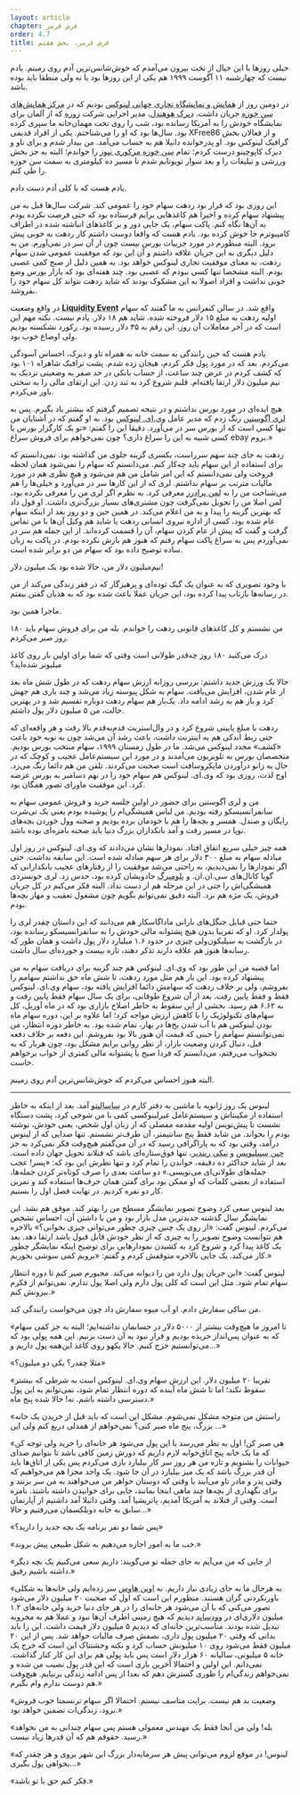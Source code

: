 ```yaml
---
layout: article
chapter: فرش قرمز
order: 4.7
title: فرش قرمز، بخش هفتم
---
```



خیلی روزها با این خیال از تخت بیرون می‌آمدم که خوش‌شانس‌ترین آدم روی زمینم. یادم نیست که چهارشنبه ۱۱ آگوست ۱۹۹۹ هم یکی از این روزها بود یا نه ولی منطقا باید بوده باشد.

در دومین روز از <abbr title="Linux World">همایش و نمایشگاه تجاری جهانی لینوکس</abbr > بودیم که در <abbr title="San Jose Convention Center">مرکز همایش‌های سن خوزه</abbr > جریان داشت. <abbr title="Dirk Hohndel">دیرک هوهندل</abbr >، مدیر اجرایی شرکت <abbr title="SuSE - شرکت لینوکس آلمانی که این روزها به توزیع زوزه و اوپن زوزه شناخته می‌شود.">زوزه</abbr > که از آلمان برای نمایشگاه خودش را به آمریکا رسانده بود، شب را روی تخت مهمان‌خانه ما سپری کرده بود. سال‌ها بود که او را می‌شناختم. یکی از افراد قدیمی XFree86 و از فعالان بخش گرافیک لینوکس بود. او پدرخوانده دانیلا هم به حساب می‌آمد. من بیدار شدم و برای تاو و دیرک کاپوچینو درست کردم؛ تمام <abbr title="San Jose Mercury News">سن خوزه مرکوری نیوز</abbr > را خواندم؛ البته به جز بخش ورزشی و تبلیغات را و بعد سوار تویوتایم شدم تا مسیر ده کیلومتری به سمت سن خوزه را طی کنم.

یادم هست که با کلی آدم دست دادم.

این روزی بود که قرار بود ردهت سهام خود را عمومی کند. شرکت سال‌ها قبل به من پیشنهاد سهام کرده و اخیرا هم کاغذهایی برایم فرستاده بود که حتی فرصت نکرده بودم به آن‌ها نگاه کنم. پاکت سهام، یک جایی دور و بر کاغذهای انباشته شده در اطراف کامپیوترم جا خوش کرده بود. یادم هست که واقعا دوست داشتم کار ردهت به خوبی پیش برود. البته منظورم در مورد جزییات بورس نیست چون از آن سر در نمی‌آورم. من به دلیل دیگری به این جریان علاقه داشتم و آن این بود که موفقیت عمومی شدن سهام ردهت، به معنای موفقیت تجاری لینوکس خواهد بود. به همین دلیل از صبح کمی عصبی بودم. البته مشخصا تنها کسی نبودم که عصبی بود. چند هفته‌ای بود که بازار بورس وضع خوبی نداشت و افراد اصولا به این مشکوک بودند که شاید ردهت نتواند کل سهام خود را بفروشد.

در واقع وضعیت <abbr title="Liquidity Event - برنامه‌ای که طی آن یک شرکت به وسیله خرید، فروش، ادغام و یا ارائه اولیه سهام خود به عموم، باعث می‌شود تا سهام بنیان‌گذاران و سرمایه‌گذاران شرکت به پول نقد تبدیل شود. ">**Liquidity Event**</abbr > واقع شد. در سالن کنفرانس به ما گفتند که سهام اولیه ردهت به مبلغ ۱۵ دلار فروخته شده. شاید هم ۱۸ دلار. یادم نیست. نکته مهم این است که در آخر معاملات آن روز، این رقم به ۳۵ دلار رسیده بود. رکورد نشکسته بودیم ولی اوضاع خوب بود.

یادم هست که حین رانندگی به سمت خانه به همراه تاو و دیرک، احساس آسودگی می‌کردم. بعد که در مورد پول فکر کردم، هیجان زده شدم. پشت ترافیک شاهراه ۱۰۱ بود که کشف کردم در عرض چند ساعت،‌ از حساب بانکی در حد صفر به وضعیتی نزدیک به نیم میلیون دلار ارتقا یافته‌ام. قلبم شروع کرد به تند زدن. این ارتقای مالی را به سختی باور می‌کردم.

هیچ ایده‌ای در مورد بورس نداشتم و در نتیجه تصمیم گرفتم که بیشتر یاد بگیرم. پس به <abbr title="Larry Augustin">لری آگوستین</abbr > زنگ زدم که مدیر عامل <abbr title="VA Linux - شرکتی که اداره کننده سایت‌هایی مانند سورس فورج و ThinkGeek بود و امروزه نام خود را به گیک‌نت تغییر داده است.">وی.ای. لینوکس</abbr > بود. به او گفتم که در آشنایان من تنها کسی است که از بورس سر در می‌آورد. دقیقا این را گفتم: «تو یک کارگزار بورس یا کسی شبیه به این را سراغ داری؟ چون نمی‌خواهم برای فروش سراغ ebay بروم.»

ردهت به جای چند سهم سرراست، یکسری گزینه جلوی من گذاشته بود. نمی‌دانستم که برای استفاده از این سهام باید چه‌کار کنم. می‌دانستم که سهام را نمی‌شود همان لحظه فروخت ولی نمی‌دانستم که این امر شامل من هم می‌شود و هیچ نظری هم در مورد مالیات مترتب بر سهام نداشتم. لری که از این کارها سر در می‌آورد و خیلی‌ها را هم می‌شناخت من را به <abbr title="Lehman Borthers">لمن برادرز</abbr > معرفی کرد. به نظرم اگر لری من را معرفی نکرده بود، لمن اصلا من را تحویل نمی‌گرفت چون مشتری‌های بسیار بزرگ‌تری داشت. او قول داد که بهترین گزینه را پیدا و به من اعلام می‌کند. در همین حین و دو روز بعد از اینکه سهام عام شده بود، کسی از اداره نیروی انسانی ردهت یا شاید هم وکیل آن‌ها با من تماس گرفت و گفت که پیش از عام کردن سهام، آن را قسمت کرده‌اند. از این جمله هم سر در نمی‌آوردم پس به سراغ پاکت سهام رفتم که هنوز هم بازش نکرده بودم. در پاکت به زبان ساده توضیح داده بود که سهام من دو برابر شده است.

نیم‌میلیون دلار من، حالا شده بود یک میلیون دلار!

با وجود تصویری که به عنوان یک گیک توده‌ای و پرهیزگار که در فقر زندگی می‌کند از من در رسانه‌ها بازتاب پیدا کرده بود، این جریان عملا باعث شده بود که به هذیان گفتن بیفتم.

ماجرا همین بود.

من نشستم و کل کاغذهای قانونی ردهت را خواندم. بله من برای فروش سهام باید ۱۸۰ روز صبر می‌کردم.

درک می‌کنید ۱۸۰ روز چه‌قدر طولانی‌ است وقتی که شما برای اولین بار روی کاغذ میلیونر شده‌اید؟

حالا یک ورزش جدید داشتم: بررسی روزانه ارزش سهام ردهت که در طول شش ماه بعد از عام شدن، افزایش می‌یافت. سهام به شکل پیوسته زیاد می‌شد و چند باری هم جهش کرد و باز هم به رشد ادامه داد. یک‌بار هم سهام ردهت دوباره تقسیم شد و در بهترین حالت، من ۵ میلیون دلار پول داشتم.

ردهت با مبلغ پایینی شروع کرد و در وال‌استریت قدم‌به‌قدم بالا رفت و هر واقعه‌ای که حتی ربط اندکی هم به اینترنت داشت، باعث رشد آن می‌شد چون به نوبه خود باعث «کشف» مجدد لینوکس می‌شد. ما در طول زمستان ۱۹۹۹، سهام منتخب بورس بودیم. متخصصان بورس به تلویزیون می‌آمدند و در مورد این سیستم‌عامل عجیب و کوچک که در حال به زانو درآوردن مایکروسافت است صحبت می‌کردند. تلفن من هم دائما زنگ می‌زد. اوج لذت، روزی بود که وی.ای. لینوکس هم سهام خود را در نهم دسامبر به بورس عرضه کرد. این موفقیت ماورای تصور همگان بود.

من و لری آگوستین برای حضور در اولین جلسه خرید و فروش عمومی سهام به سانفرانسیسکو رفته بودیم. من لباس همیشگی‌ام را پوشیده بودم یعنی یک تی‌شرت رایگان و صندل. همسر و بچه‌ها را هم با خودمان برده بودیم و صحنه وول خوردن بچه‌های نوپا در مسیر رفت و آمد بانکداران بزرگ دنیا باید صحنه بامزه‌ای بوده باشد.

همه چیز خیلی سریع اتفاق افتاد. نمودارها نشان می‌دادند که وی.ای. لینوکس در روز اول مبادله سهام به مبلغ ۳۰۰ دلار برای هر سهم مبادله شده است. این سابقه نداشت. حتی اگر نمودارها را نمی‌دیدیم، به راحتی می‌شد موفقیت را از رفتارهای عجیب بانکدارانی که گویا کانال‌های سی.ان.ان. و <abbr title="Bloomberg - یک شبکه تلویزیونی بین‌المللی کابلی و ماهواره‌ای متعلق به کمپانی بلومبرگ ال.پی که از سال ۱۹۹۴ در زمینه خبرهای تجاری فعالیت می‌کند و مقر آن در نیویورک قرار دارد. ">بلومبرگ</abbr > جادویشان کرده بود، حدس زد. لری خونسردی همیشگی‌اش را حتی در این مرحله هم از دست نداد. البته فکر می‌کنم در کل جریان فروش، یک مژه هم نزد. البته دقیق نمی‌توانم بگویم چون مشغول تعقیب و مهار بچه‌ها بودم.

حتما حتی قبایل جنگل‌های بارانی ماداگاسکار هم می‌دانند که این داستان چقدر لری را پولدار کرد. او که تقریبا بدون هیچ پشتوانه مالی خودش را به سانفرانسیسکو رسانده بود، در بازگشت به سیلیکون‌ولی چیزی در حدود ۱.۶ میلیارد دلار پول داشت و همان طور که رسانه‌ها هنوز هم علاقه دارند تذکر دهند، تازه بیست و خورده‌ای سال داشت.

اما قضیه من این طور بود که وی.ای. لینوکس هم چند گزینه برای دریافت سهام به من پیشنهاد کرده بود. این بار هم مثل مورد ردهت، تا شش ماه حق نداشتم سهامم را بفروشم، ولی بر خلاف ردهت که سهامش دائما افزایش یافته بود، سهام وی.ای. لینوکس فقط و فقط پایین رفت. بعد از آن شروع طوفانی، برای یک سال سهام فقط پایین رفت و به ۶.۶۲ هم رسید. بخشی از این سقوط به خاطر اصلاح بازاری بود که در ماه آوریل، کل سهام‌های تکنولوژیک را با کاهش ارزش مواجه کرد؛ اما علاوه بر این، دوره سهام ماه بودن لینوکس هم با آب شدن یخ‌ها در بهار، تمام شده بود. به خاطر دوره انتظار، من نمی‌توانستم سهامم را حینی که قیمت آن هنوز بالا بود بفروشم. این دفعه بر خلاف دفعه قبل، دنبال کردن وضعیت بازار، از نظر روانی برایم مشکل بود، چون هربار که به تختخواب می‌رفتم، می‌دانستم که فردا صبح با پشتوانه مالی کمتری از خواب برخواهم خاست.

البته هنوز احساس می‌کردم که خوش‌شانس‌ترین آدم روی زمینم.

***

<div class="journal">


لینوس یک روز ژانویه با ماشین به دفتر کارم در <abbr title="Sausalito">ساسالیتو</abbr > آمد. بعد از اینکه به خاطر استفاده از مکینتاش و سیستم‌عامل غیرلینوکسی کمی با من شوخی کرد، پشت دستگاه نشست تا پیش‌نویس اولیه مقدمه مفصلی که از زبان اول شخص، یعنی خودش، نوشته بودم را بخواند. من شاید فقط پنج سانتیمتر، آن طرف‌تر نشستم. تنها صدایی که از لینوس درآمد، وقتی بود که به پاراگرافی رسید که در آن می‌گفتم هیچ‌وقت فکر نمی‌کرد به جز <abbr title="Jean Sibelius">جین سیبلیویس</abbr > و <abbr title="Nikki the Reindeer">نیکی ریندیر</abbr >، تنها فوق‌ستاره‌ای باشد که فنلاند تحویل جهان داده است. بعد از شاید حداکثر ده دقیقه، خواندن را تمام کرد و تنها نظرش این بود که: «پسر! عجب جمله‌های طولانی‌ای می‌نویسی.» دو ساعت بعدی را صرف کوتاه‌تر کردن جمله‌ها، استفاده از بعضی کلمات که او ممکن بود برای گفتن همان حرف‌ها استفاده کند و تمرین کار دو نفره کردیم. در نهایت فصل اول را بستیم.

بعد لینوس سعی کرد وضوح تصویر نمایشگر مسطح من را بهتر کند. موفق هم نشد. این نمایشگر سال گذشته جدیدترین مدل بازار بود و من با داشتن آن، احساس تشخص می‌کردم. لینوس گفت: «از روی یک چنین چیزی چطور می‌توانی چیزی بخوانی؟» بالاخره هم نتوانست وضوح تصویر را به چیزی که از نظر خودش قابل قبول باشد ارتقا دهد. بعد یک کاغذ پیدا کرد و شروع کرد به کشیدن نمودارهایی برای توضیح اینکه نمایشگر چطور کار می‌کند. یک جایی بالاخره متوقفش کردم و گفتم: «برویم کمی سوشی بخوریم.»

لینوس گفت: «این جریان پول دارد من را دیوانه می‌کند. مجبورم صبر کنم تا دوره انتظار سهام تمام شود. مثل این است که کلی پول دارم ولی اصلا پول ندارم. نمی‌توانم از فکرم بیرونش کنم.»

من ساکی سفارش دادم. او آب میوه سفارش داد چون می‌خواست رانندگی کند.

«تا امروز ما هیچ‌وقت بیشتر از ۵۰۰۰ دلار در حسابمان نداشته‌ایم؛ البته به جز کمی سهام که به عنوان پس‌انداز خریده بودیم و قرار نبود به آن دست بزنیم. این همه پولی بود که می‌توانستیم خرج کنیم. حالا یکهو روی کاغذ این‌همه پول داریم و...»

«مثلا چقدر؟ یکی دو میلیون؟»

«تقریبا ۲۰ میلیون دلار. این ارزش سهام وی.ای. لینوکس است به شرطی که بیشتر سقوط نکند؛ اما تا شش ماه آینده که دوره انتظار تمام شود، نمی‌توانم به این پول دسترسی داشته باشم. نه! حالا شده پنج ماه.»

«راستش من متوجه مشکل نمی‌شوم. مشکل این است که باید قبل از خریدن یک خانه بزرگ، پنج ماه صبر کنی؟ نمی‌خواهم از همدلی دریغ کنم ولی این ...»

«هی صبر کن! اول به نظر می‌رسد با این پول می‌شود هر خانه‌ای را خرید ولی توجه کن که ما یک خانه پنج اتاق‌خوابه لازم داریم که دورش زمین کافی باشد تا بتوانیم صدای حیوانات را بشنویم و تازه من هر روز سر کار بیلیارد بازی می‌کردم پس یکی از اتاق‌ها باید آن قدر بزرگ باشد که یک میز بیلیارد در آن جا شود. یک واحد مجزا هم می‌خواهیم که وقتی پدر و مادر تاو می‌آیند یا وقتی که دوستان خواهر من می‌خواهند به من سر بزنند و برای نگهداری از بچه‌ها چند ماهی اینجا بمانند، جایی برای خوابیدن داشته باشند. بامزه است. وقتی از فنلاند به آمریکا آمدیم، پاتریشیا آمد. وقتی دانیلا آمد داشتیم از آپارتمان سابق به خانه دوبلکسمان می‌رفتیم و حالا...»

«پس شما دو نفر برنامه یک بچه جدید را دارید؟»

«خب ما به امور اجازه می‌دهیم به شکل طبیعی پیش بروند.»

«از جایی که من می‌آیم به جای جمله تو می‌گویند: داریم سعی می‌کنیم یک بچه دیگر داشته باشیم رفیق.»

«به هرحال ما به جای زیادی نیاز داریم. به <abbr title="Open House - شرکتی برای جستجوی خانه‌های آماده فروش">اوپن هاوس</abbr > سر زده‌ایم ولی خانه‌ها به شکلی باورنکردنی گران هستند. منظورم این است که اول که صحبت ۲۰ میلیون دلار می‌شود تصور می‌کنی که با آن می‌شود هر خانه‌ای را در هر جای دنیا خرید ولی خانه‌های ۱.۲ میلیون دلاری‌ای در <abbr title="Woodside">وودساید</abbr > دیدیم که هیچ زمینی اطرف آن‌ها نبود و عملا هم به مخروبه تبدیل شده بودند. مناسب‌ترین خانه‌ای که دیدیم ۵ میلیون دلار قیمت داشت. این را باید بدانی که وقتی ۲۰ میلیون پول داری، نصفش صرف مالیات خواهد شد. پس از این ۲۰ میلیون فقط می‌شود روی ۱۰ میلیونش حساب کرد و نکته وحشتناک این است که خرج یک خانه ۵ میلیونی، سالیانه ۶۰ هزار دلار است پس باید پولی هم برای این کار کنار گذاشت. نمی‌دانم. این اولین و احتمالا آخرین باری است که این قدر پول نصیب من شده و نمی‌خواهم زندگی‌ام را طوری گسترش دهم که بعدا از پس ادامه زندگی برنیایم. هیچ‌وقت هم دوست ندارم وام بگیرم.»

«وضعیت بد هم نیست. برایت متاسف نیستم. احتمالا اگر سهام ترنسمتا خوب فروش برود، زندگی‌ات تضمین خواهد بود.»

«بله! ولی من آنجا فقط یک مهندس معمولی هستم پس سهام چندانی به من نخواهد رسید. حقوقم هم که آن‌ قدرها زیاد نیست.»

«لینوس! در موقع لزوم می‌توانی پیش هر سرمایه‌دار بزرگ این شهر بروی و هر چقدر که بخواهی پول بگیری...»

«فکر کنم حق با تو باشد.»

</div >
